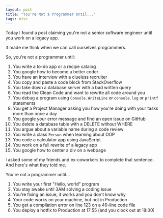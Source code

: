```yaml
---
layout: post
title: "You're Not a Programmer Until..."
tags: misc
---
```


Today I found a post claiming you're not a senior software engineer until you work on a legacy app.

It made me think when we can call ourselves programmers.

So, you're not a programmer until:
1. You write a to-do app or a recipe catalog
2. You google how to become a better coder
3. You have an interview with a clueless recruiter
4. You copy and paste a code block from StackOverflow
5. You take down a database server with a bad written query
6. You read the Clean Code and want to rewrite all code around you
7. You debug a program using `Console.WriteLine` or `console.log` or `printf` statements
8. You get a Project Manager asking you how you're doing with your tasks more than once a day
9. You google your error message and find an open issue on GitHub
10. You delete a database table with a DELETE without WHERE
11. You argue about a variable name during a code review
12. You write a class `Person` when learning about OOP
13. You code a calculator app using JavaScript
14. You work on a full rewrite of a legacy app
15. You google how to center a div on a webpage

I asked some of my friends and ex-coworkers to complete that sentence. And here's what they told me.

You're not a programmer until...

1. You write your first "Hello, world" program
2. You stay awake until 3AM solving a coding issue
3. You're fixing an issue, it works and you don't know why
4. Your code works on your machine, but not in Production
5. You get a compilation error on line 123 on a 40-line code file
6. You deploy a hotfix to Production at 17:55 (and you clock out at 18:00)
